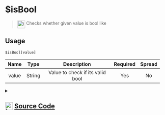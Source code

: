 # $isBool
> <img align="top" src="https://upload.wikimedia.org/wikipedia/commons/thumb/e/e4/Infobox_info_icon.svg/160px-Infobox_info_icon.svg.png?20150409153300" alt="image" width="25" height="auto"> Checks whether given value is bool like
## Usage
```
$isBool[value]
```
| Name | Type | Description | Required | Spread
| :---: | :---: | :---: | :---: | :---: |
value | String | Value to check if its valid bool | Yes | No
<details>
<summary>
    
## <img align="top" src="https://cdn4.iconfinder.com/data/icons/iconsimple-logotypes/512/github-512.png" alt="image" width="25" height="auto">  [Source Code](https://github.com/tryforge/ForgeScript-V2/blob/main/src/native/isBool.ts)
    
</summary>
    
```ts
import { ArgType, NativeFunction, Return } from "../structures"

export default new NativeFunction({
    name: "$isBool",
    version: "1.0.6",
    description: "Checks whether given value is bool like",
    brackets: true,
    unwrap: true,
    args: [
        {
            name: "value",
            description: "Value to check if its valid bool",
            rest: false,
            required: true,
            type: ArgType.String,
        },
    ],
    execute(ctx, [v]) {
        return Return.success(v === "true" || v === "false")
    },
})

```
    
</details>